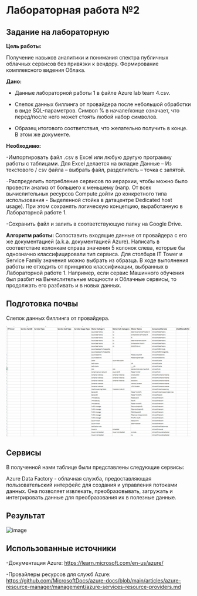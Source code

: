 # Лабораторная работа №2

## Задание на лабораторную

**Цель работы:**

Получение навыков аналитики и понимания спектра публичных облачных сервисов без привязки к вендору. Формирование комплексного видения Облака. 

**Дано:**

- Данные лабораторной работы 1 в файле Azure lab team 4.csv.

- Слепок данных биллинга от провайдера после небольшой обработки в виде SQL-параметров. Символ % в начале/конце означает, что перед/после него может стоять любой набор символов.

- Образец итогового соответствия, что желательно получить в конце. В этом же документе.

**Необходимо:**

-Импортировать файл .csv в Excel или любую другую программу работы с таблицами. Для Excel делается на вкладке Данные – Из текстового / csv файла – выбрать файл, разделитель – точка с запятой.

-Распределить потребление сервисов по иерархии, чтобы можно было провести анализ от большего к меньшему (напр. От всех вычислительных ресурсов Compute дойти до конкретного типа использования - Выделенной стойка в датацентре Dedicated host usage). При этом сохранять логическую концепцию, выработанную в Лабораторной работе 1.

-Сохранить файл и залить в соответствующую папку на Google Drive.

**Алгоритм работы:**
Сопоставить входящие данные от провайдера с его же документацией (a.k.a. документацией Azure).
Написать в соответствие колонкам справа значения 5 колонок слева, которые бы однозначно классифицировали тип сервиса.
Для столбцов IT Tower и Service Family значения можно выбрать из образца.
В ходе выполнения работы не отходить от принципов классификации, выбранных в Лабораторной работе 1.
Например, если сервис Машинного обучения был разбит на Вычислительные мощности и Облачные сервисы, то продолжать его разбивать и в новых данных.

## Подготовка почвы

Слепок данных биллинга от провайдера.

![image](photos/1.jpg)

## Сервисы

В полученной нами таблице были представлены следующие сервисы:

Azure Data Factory - облачная служба, предоставляющая пользовательский интерфейс для создания и управления потоками данных. Она позволяет  извлекать, преобразовывать, загружать и интегрировать данные для преобразования их в полезные данные.

## Результат

![image](photos/2.jpg)

## Использованные источники

-Документация Azure: https://learn.microsoft.com/en-us/azure/

-Провайлеры ресурсов для служб Azure: https://github.com/MicrosoftDocs/azure-docs/blob/main/articles/azure-resource-manager/management/azure-services-resource-providers.md
